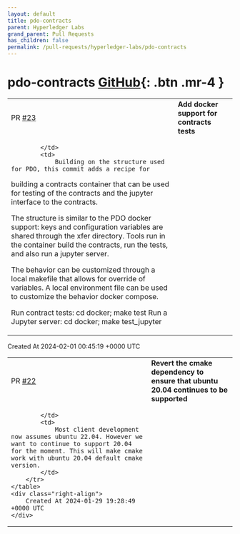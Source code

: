 ```yaml
---
layout: default
title: pdo-contracts
parent: Hyperledger Labs
grand_parent: Pull Requests
has_children: false
permalink: /pull-requests/hyperledger-labs/pdo-contracts
---
```


# pdo-contracts <span class="fs-3 right-align">[GitHub](https://github.com/hyperledger-labs/pdo-contracts){: .btn .mr-4 }</span>


<div>
    <table>
        <tr>
            <td>
                PR <a href="https://github.com/hyperledger-labs/pdo-contracts/pull/23" class=".btn">#23</a>
            </td>
            <td>
                <b>
                    Add docker support for contracts tests
                </b>
            </td>
        </tr>
        <tr>
            <td>
                
            </td>
            <td>
                Building on the structure used for PDO, this commit adds a recipe for
building a contracts container that can be used for testing of the
contracts and the jupyter interface to the contracts.
    
The structure is similar to the PDO docker support: keys and
configuration variables are shared through the xfer directory. Tools
run in the container build the contracts, run the tests, and also run
a jupyter server.
    
The behavior can be customized through a local makefile that allows
for override of variables. A local environment file can be used to
customize the behavior docker compose.

Run contract tests: cd docker; make test
Run a Jupyter server: cd docker; make test_jupyter
            </td>
        </tr>
    </table>
    <div class="right-align">
        Created At 2024-02-01 00:45:19 +0000 UTC
    </div>
</div>

<div>
    <table>
        <tr>
            <td>
                PR <a href="https://github.com/hyperledger-labs/pdo-contracts/pull/22" class=".btn">#22</a>
            </td>
            <td>
                <b>
                    Revert the cmake dependency to ensure that ubuntu 20.04 continues to be supported
                </b>
            </td>
        </tr>
        <tr>
            <td>
                
            </td>
            <td>
                Most client development now assumes ubuntu 22.04. However we want to continue to support 20.04 for the moment. This will make cmake work with ubuntu 20.04 default cmake version.
            </td>
        </tr>
    </table>
    <div class="right-align">
        Created At 2024-01-29 19:28:49 +0000 UTC
    </div>
</div>

